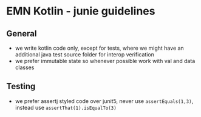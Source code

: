 # EMN Kotlin - junie guidelines

## General

* we write kotlin code only, except for tests, where we might have an additional java test source folder for interop verification
* we prefer immutable state so whenever possible work with val and data classes

## Testing

* we prefer assertj styled code over junit5, never use `assertEquals(1,3)`, instead use `assertThat(1).isEqualTo(3)`
